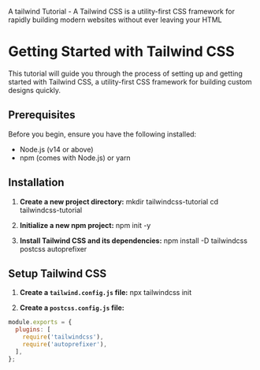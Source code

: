 A tailwind Tutorial - A Tailwind CSS is a utility-first CSS framework for rapidly building modern websites without ever leaving your HTML

# Getting Started with Tailwind CSS

This tutorial will guide you through the process of setting up and getting started with Tailwind CSS, a utility-first CSS framework for building custom designs quickly.

## Prerequisites

Before you begin, ensure you have the following installed:

- Node.js (v14 or above)
- npm (comes with Node.js) or yarn

## Installation

1. **Create a new project directory:**
mkdir tailwindcss-tutorial
cd tailwindcss-tutorial

2. **Initialize a new npm project:**
npm init -y

3. **Install Tailwind CSS and its dependencies:**
npm install -D tailwindcss postcss autoprefixer

## Setup Tailwind CSS

1. **Create a `tailwind.config.js` file:**
npx tailwindcss init

3. **Create a `postcss.config.js` file:**
```javascript
module.exports = {
  plugins: [
    require('tailwindcss'),
    require('autoprefixer'),
  ],
};
